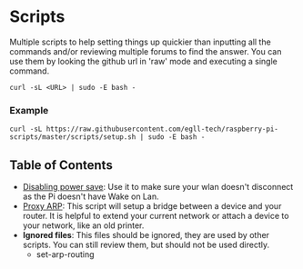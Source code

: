 # Scripts

Multiple scripts to help setting things up quickier than inputting all the commands and/or reviewing multiple forums to find the answer.
You can use them by looking the github url in 'raw' mode and executing a single command.

```
curl -sL <URL> | sudo -E bash -
```

### Example

```
curl -sL https://raw.githubusercontent.com/egll-tech/raspberry-pi-scripts/master/scripts/setup.sh | sudo -E bash -
```

## Table of Contents

- [Disabling power save](setup.sh): Use it to make sure your wlan doesn't disconnect as the Pi doesn't have Wake on Lan.
- [Proxy ARP](proxy-arp.sh): This script will setup a bridge between a device and your router. It is helpful to extend your current network or attach a device to your network, like an old printer.
- **Ignored files**: This files should be ignored, they are used by other scripts. You can still review them, but should not be used directly.
  - set\-arp\-routing
